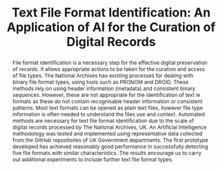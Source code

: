---
abstract: 'File format identification is a necessary step for the effective digital
  preservation of records. It allows appropriate actions to be taken for the curation
  and access of file types. The National Archives has existing processes

  for dealing with binary file format types, using tools such as PRONOM and DROID.
  These methods rely on using header information (metadata) and consistent binary

  sequences. However, these are not appropriate for the identification of text le
  formats as these do not contain recognisable header information or consistent patterns.
  Most text formats can be opened as plain text files, however

  file type information is often needed to understand the files use and context. Automated
  methods are necessary for text file format identification due to the scale of digital
  records processed by The National Archives, UK. An Artificial Intelligence methodology
  was tested and implemented using representative data collected from the GitHub repositories
  of UK Government departments. The

  first prototype developed has achieved reasonably good performance in successfully
  detecting five file formats with similar characteristics. The  results encourage
  us to carry out additional experiments to include further text file format types.

  '
creators:
- Kuppili Venkata, Santhilata
- Young, Paul
- Green, Alex (The National Archives
date: null
document_url: https://services.phaidra.univie.ac.at/api/object/o:1424885/download
grand_parent: iPRES
institutions:
- The National Archives
- UK)
keywords:
- text file formats
- supervised learning
- digital preservation
landing_page_url: https://phaidra.univie.ac.at/o:1424885
language: eng
layout: publication
license: CC BY 4.0 International
notes_url: null
parent: iPRES 2021
presentation_url: null
size: 249774
source_name: iPRES
title: 'Text File Format Identification: An Application of AI for the Curation of
  Digital Records'
type: paper
year: 2021
---